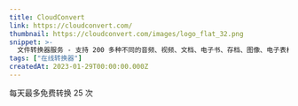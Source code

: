 ```yaml
---
title: CloudConvert
link: https://cloudconvert.com/
thumbnail: https://cloudconvert.com/images/logo_flat_32.png
snippet: >-
  文件转换器服务 - 支持 200 多种不同的音频、视频、文档、电子书、存档、图像、电子表格和演示文稿格式。
tags: ["在线转换器"]
createdAt: 2023-01-29T00:00:00.000Z
---
```

每天最多免费转换 25 次